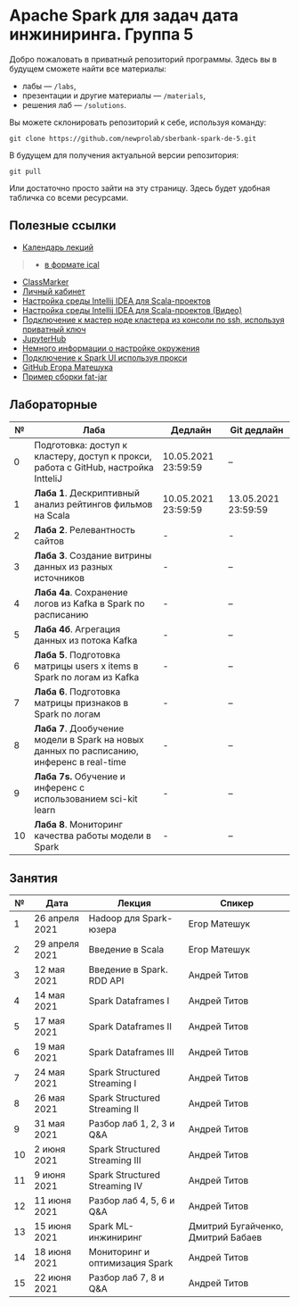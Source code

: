 # Apache Spark для задач дата инжиниринга. Группа 5
Добро пожаловать в приватный репозиторий программы. Здесь вы в будущем сможете найти все материалы:
- лабы — `/labs`,
- презентации и другие материалы — `/materials`,
- решения лаб — `/solutions`.

Вы можете склонировать репозиторий к себе, используя команду:

```git clone https://github.com/newprolab/sberbank-spark-de-5.git```

В будущем для получения актуальной версии репозитория:

```git pull```

Или достаточно просто зайти на эту страницу. Здесь будет удобная табличка со всеми ресурсами.

## Полезные ссылки
- [Календарь лекций](https://calendar.google.com/calendar/embed?src=c_nvshia3alnevpfu24moprgc3j0%40group.calendar.google.com&ctz=Europe%2FMoscow)
> - [в формате ical](https://calendar.google.com/calendar/ical/c_nvshia3alnevpfu24moprgc3j0%40group.calendar.google.com/public/basic.ics)
- [ClassMarker](https://www.classmarker.com)
- [Личный кабинет](https://lk-spark-de.newprolab.com/)
- [Настройка среды Intellij IDEA для Scala-проектов](idea.md)
- [Настройка среды Intellij IDEA для Scala-проектов (Видео)](https://youtu.be/Tf73EZbYMKM)
- [Подключение к мастер ноде кластера из консоли по ssh, используя приватный ключ](ssh.md)
- [JupyterHub](https://spark-master-1.newprolab.com)
- [Немного информации о настройке окружения](setupEnv.md)
- [Подключение к Spark UI используя прокси](proxy.md)
- [GitHub Егора Матешука](https://github.com/Gorini4/jupyter_scala_docker)
- [Пример сборки fat-jar](https://github.com/MrSandmanRUS/ScalaAssemblyPluginExample)


## Лабораторные
| № | Лаба | Дедлайн | Git дедлайн |
| --- | --- | --- | --- |
| 0 | Подготовка: доступ к кластеру, доступ к прокси, работа с GitHub, настройка IntteliJ | 10.05.2021 23:59:59 | – |
| 1 | **Лаба 1**. Дескриптивный анализ рейтингов фильмов на Scala | 10.05.2021 23:59:59  | 13.05.2021 23:59:59 |
| 2 | **Лаба 2**. Релевантность сайтов | - | - |
| 3 | **Лаба 3**. Создание витрины данных из разных источников | - | – |
| 4 | **Лаба 4a**. Сохранение логов из Kafka в Spark по расписанию | - | – |
| 5 | **Лаба 4б**. Агрегация данных из потока Kafka                | - | – |
| 6 | **Лаба 5**. Подготовка матрицы users x items в Spark по логам из Kafka | - | – |
| 7 | **Лаба 6**. Подготовка матрицы признаков в Spark по логам    | - | – |
| 8 | **Лаба 7**. Дообучение модели в Spark на новых данных по расписанию, инференс в real-time | - | – |
| 9 | **Лаба 7s.** Обучение и инференс с использованием sci-kit learn | - | – |
| 10 | **Лаба 8**. Мониторинг качества работы модели в Spark | - | – |

## Занятия
| № | Дата | Лекция | Спикер |
| --- | --- | --- | --- |
| 1 | 26 апреля 2021 | Hadoop для Spark-юзера | Егор Матешук |
| 2 | 29 апреля 2021 | Введение в Scala  | Егор Матешук |
| 3 | 12 мая 2021 | Введение в Spark. RDD API | Андрей Титов |
| 4 | 14 мая 2021 | Spark Dataframes I | Андрей Титов |
| 5 | 17 мая 2021 | Spark Dataframes II | Андрей Титов |
| 6 | 19 мая 2021 | Spark Dataframes III | Андрей Титов |
| 7 | 24 мая 2021 | Spark Structured Streaming I | Андрей Титов |
| 8 | 26 мая 2021 | Spark Structured Streaming II | Андрей Титов |
| 9 | 31 мая 2021 | Разбор лаб 1, 2, 3 и Q&A | Андрей Титов |
| 10 | 2 июня 2021 | Spark Structured Streaming III | Андрей Титов |
| 11 | 9 июня 2021 | Spark Structured Streaming IV | Андрей Титов |
| 12 | 11 июня 2021 | Разбор лаб 4, 5, 6 и Q&A  | Андрей Титов |
| 13 | 15 июня 2021 | Spark ML-инжиниринг | Дмитрий Бугайченко, Дмитрий Бабаев  |
| 14 | 18 июня 2021 | Мониторинг и оптимизация Spark | Андрей Титов |
| 15 | 22 июня 2021 | Разбор лаб 7, 8 и Q&A | Андрей Титов |
